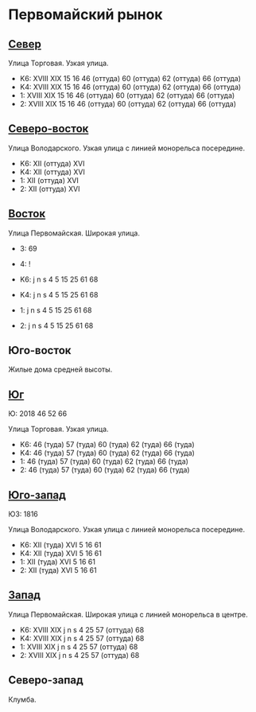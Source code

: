 # Первомайский рынок

## [Север](./465070.md)

Улица Торговая.
Узкая улица.

* K6:   XVIII   XIX
        15  16  46 (оттуда) 60 (оттуда) 62 (оттуда) 66 (оттуда)
* K4:   XVIII   XIX
        15  16  46 (оттуда) 60 (оттуда) 62 (оттуда) 66 (оттуда)
* 1:    XVIII   XIX
        15  16  46 (оттуда) 60 (оттуда) 62 (оттуда) 66 (оттуда)
* 2:    XVIII   XIX
        15  16  46 (оттуда) 60 (оттуда) 62 (оттуда) 66 (оттуда)

## [Северо-восток](./480080.md)

Улица Володарского.
Узкая улица с линией монорельса посередине.

* K6:   XII (оттуда)  XVI
* K4:   XII (оттуда)  XVI
* 1:    XII (оттуда)  XVI
* 2:    XII (оттуда)  XVI

## [Восток](./480080.md)

Улица Первомайская.
Широкая улица.

* 3:    69
* 4:    !

* K6:   j   n   s
        4   5   15  25  61  68
* K4:   j   n   s
        4   5   15  25  61  68
* 1:    j   n   s
        4   5   15  25  61  68
* 2:    j   n   s
        4   5   15  25  61  68

## Юго-восток

Жилые дома средней высоты.

## [Юг](./465080.md)

Ю:  2018                        46  52  66

Улица Торговая.
Узкая улица.

* K6:   46 (туда)   57 (туда)   60 (туда)   62 (туда)   66 (туда)
* K4:   46 (туда)   57 (туда)   60 (туда)   62 (туда)   66 (туда)
* 1:    46 (туда)   57 (туда)   60 (туда)   62 (туда)   66 (туда)
* 2:    46 (туда)   57 (туда)   60 (туда)   62 (туда)   66 (туда)

## [Юго-запад](./460090.md)

ЮЗ: 1816

Улица Володарского.
Узкая улица с линией монорельса посередине.

* K6:   XII (туда)  XVI
        5   16  61
* K4:   XII (туда)  XVI
        5   16  61
* 1:    XII (туда)  XVI
        5   16  61
* 2:    XII (туда)  XVI
        5   16  61

## [Запад](./10440090.md)

Улица Первомайская.
Широкая улица с линией монорельса в центре.

* K6:   XVIII   XIX
        j   n   s
        4   25  57 (оттуда) 68
* K4:   XVIII   XIX
        j   n   s
        4   25  57 (оттуда) 68
* 1:    XVIII   XIX
        j   n   s
        4   25  57 (оттуда) 68
* 2:    XVIII   XIX
        j   n   s
        4   25  57 (оттуда) 68

## Северо-запад

Клумба.
